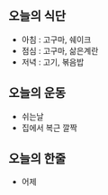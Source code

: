 ## 오늘의 식단
* 아침 : 고구마, 쉐이크
* 점심 : 고구마, 삶은계란
* 저녁 : 고기, 볶음밥

## 오늘의 운동
* 쉬는날
* 집에서 복근 깔짝

## 오늘의 한줄
* 어제 
